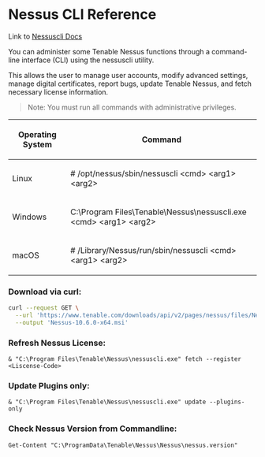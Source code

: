 # Nessus CLI Reference

Link to [Nessuscli Docs](https://docs.tenable.com/nessus/Content/NessusCLI.htm)

You can administer some Tenable Nessus functions through a command-line interface (CLI) using the nessuscli utility.

This allows the user to manage user accounts, modify advanced settings, manage digital certificates, report bugs, update Tenable Nessus, and fetch necessary license information.

> Note: You must run all commands with administrative privileges.

<table>
<colgroup><col>
<col>
</colgroup><thead>
<tr>
<th scope="col">
<p>Operating System</p>
</th>
<th scope="col">
<p>Command</p>
</th>
</tr>
</thead>
<tbody>
<tr>
<td>
<p>Linux</p>
</td>
<td>
<p><span class="Code"># /opt/nessus/sbin/nessuscli &lt;cmd&gt;&nbsp;&lt;arg1&gt; &lt;arg2&gt;</span>
</p>
</td>
</tr>
<tr>
<td>
<p>Windows</p>
</td>
<td>
<p><span class="Code">C:\Program Files\Tenable\Nessus\nessuscli.exe &lt;cmd&gt; &lt;arg1&gt; &lt;arg2&gt;</span> </p>
</td>
</tr>
<tr>
<td>
<p>macOS</p>
</td>
<td>
<p><span class="Code"># /Library/Nessus/run/sbin/nessuscli &lt;cmd&gt; &lt;arg1&gt; &lt;arg2&gt;</span>
</p>
</td>
</tr>
</tbody>
</table>

### Download via curl: 
```bash
curl --request GET \
  --url 'https://www.tenable.com/downloads/api/v2/pages/nessus/files/Nessus-10.6.0-x64.msi' \
  --output 'Nessus-10.6.0-x64.msi'
```

### Refresh Nessus License: 
`& "C:\Program Files\Tenable\Nessus\nessuscli.exe" fetch --register <Liscense-Code>`

### Update Plugins only: 
`& "C:\Program Files\Tenable\Nessus\nessuscli.exe" update --plugins-only`

### Check Nessus Version from Commandline: 
`Get-Content "C:\ProgramData\Tenable\Nessus\Nessus\nessus.version"`